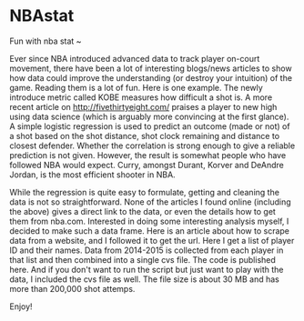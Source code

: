 # NBAstat
Fun with nba stat ~

Ever since NBA introduced advanced data to track player on-court movement, there have been a lot of interesting blogs/news articles to show how data could improve the understanding (or destroy your intuition) of the game. Reading them is a lot of fun. Here is one example. The newly introduce metric called KOBE measures how difficult a shot is. A more recent article on http://fivethirtyeight.com/ praises a player to new high using data science (which is arguably more convincing at the first glance). A simple logistic regression is used to predict an outcome (made or not) of a shot based on the shot distance, shot clock remaining and distance to closest defender. Whether the correlation is strong enough to give a reliable prediction is not given. However, the result is somewhat people who have followed NBA would expect. Curry, amongst Durant, Korver and DeAndre Jordan, is the most efficient shooter in NBA.

While the regression is quite easy to formulate, getting and cleaning the data is not so straightforward. None of the articles I found online (including the above) gives a direct link to the data, or even the details how to get them from nba.com. Interested in doing some interesting analysis myself, I decided to make such a data frame. Here is an article about how to scrape data from a website, and I followed it to get the url. Here I get a list of player ID and their names. Data from 2014-2015 is collected from each player in that list and then combined into a single cvs file. The code is published here. And if you don't want to run the script but just want to play with the data, I included the cvs file as well. The file size is about 30 MB and has more than 200,000 shot attemps.

Enjoy!